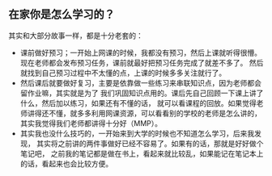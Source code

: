 ## 在家你是怎么学习的？  
其实和大部分故事一样，都是十分老套的：  
* 课前做好预习；一开始上网课的时候，我都没有预习，然后上课就听得很懵。
现在老师都会发布预习任务，课前就最好把预习任务完成了就差不多了。
然后就找到自己预习过程中不太懂的点，上课的时候多多关注就行了。  
* 然后课后就要做好复习，主要是依靠做一些练习来串联知识点，因为老师都会留作业嘛，其实就是为了
我们巩固知识点用的。课后先自己回顾一下课上讲了什么，然后加以练习，如果还有不懂的话，
就可以看课程的回放。如果觉得老师讲得还不懂，就多多利用网课资源，可以看看别的学校的老师是怎么讲的，
其实我觉得我们老师都讲得十分好（MMP）。
* 其实我也没什么技巧的，一开始来到大学的时候也不知道怎么学习，后来我发现，
其实将之前讲的两件事做好已经不容易了。如果有的话，那就是好好做个笔记吧，
之前我的笔记都是做在书上，看起来就比较乱，如果能记在笔记本上的话，看起来也会比较方便。
